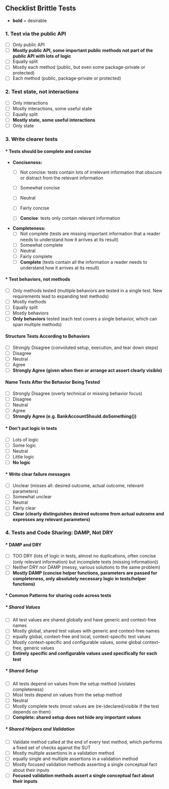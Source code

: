 
## Checklist Brittle Tests
* **bold** = desirable
### 1. **Test via the public API**
- [ ] Only public API
- [ ] **Mostly public API, some important public methods not part of the public API with lots of logic**
- [ ] Equally split
- [ ] Mostly each method (public, but even some package-private or protected)
- [ ] Each method (public, package-private or protected)

### 2. **Test state, not interactions**
- [ ] Only interactions
- [ ] Mostly interactions, some useful state
- [ ] Equally split
- [ ] **Mostly state, some useful interactions**
- [ ] Only state

### 3. **Write clearer tests**
#### * **Tests should be complete and concise**
- **Conciseness:**
    - [ ] Not concise: tests contain lots of irrelevant information that obscure or distract from the relevant information
    - [ ] Somewhat concise
    - [ ] Neutral
    - [ ] Fairly concise
    - [ ] **Concise**: tests only contain relevant information


- **Completeness:**
    - [ ] Not complete (tests are missing important information that a reader needs to understand how it arrives at its result)
    - [ ] Somewhat complete
    - [ ] Neutral
    - [ ] Fairly complete
    - [ ] **Complete** (tests contain all the information a reader needs to understand how it arrives at its result)

#### * **Test behaviors, not methods**
- [ ] Only methods tested (multiple behaviors are tested in a single test. New requirements lead to expanding test methods)
- [ ] Mostly methods
- [ ] Equally split
- [ ] Mostly behaviors
- [ ] **Only behaviors** tested (each test covers a single behavior, which can span multiple methods)

#### **Structure Tests According to Behaviors**
- [ ] Strongly Disagree (convoluted setup, execution, and tear down steps)
- [ ] Disagree
- [ ] Neutral
- [ ] Agree
- [ ] **Strongly Agree (given when then or arrange act assert clearly visible)**

#### **Name Tests After the Behavior Being Tested**
- [ ] Strongly Disagree (overly technical or missing behavior focus)
- [ ] Disagree
- [ ] Neutral
- [ ] Agree
- [ ] **Strongly Agree (e.g. BankAccountShould.doSomething())**

#### * **Don't put logic in tests**
- [ ] Lots of logic
- [ ] Some logic
- [ ] Neutral
- [ ] Little logic
- [ ] **No logic**

#### * **Write clear failure messages**
- [ ] Unclear (misses all: desired outcome, actual outcome, relevant parameters)
- [ ] Somewhat unclear
- [ ] Neutral
- [ ] Fairly clear
- [ ] **Clear (clearly distinguishes desired outcome from actual outcome and expresses any relevant parameters)**

### 4. **Tests and Code Sharing: DAMP, Not DRY**
#### * **DAMP and DRY**
- [ ] TOO DRY (lots of logic in tests, almost no duplications, often concise (only relevant information) but incomplete tests (missing information))
- [ ] Neither DRY nor DAMP (messy, various solutions to the same problem)
- [ ] **Mostly DAMP (concise helper functions, parameters are passed for completeness, only absolutely necessary logic in tests/helper functions)**

#### * **Common Patterns for sharing code across tests**
##### * **Shared Values**
- [ ] All test values are shared globally and have generic and context-free names
- [ ] Mostly global, shared test values with generic and context-free names
- [ ] equally global, context-free and local, context-specific test values
- [ ] Mostly context-specific and configurable values, some global context-free, generic values
- [ ] **Entirely specific and configurable values used specifically for each test**

##### * **Shared Setup**
- [ ] All tests depend on values from the setup method (violates completeness)
- [ ] Most tests depend on values from the setup method
- [ ] Neutral
- [ ] Mostly complete tests (most values are (re-)declared/visible if the test depends on them)
- [ ] **Complete: shared setup does not hide any important values**

##### * **Shared Helpers and Validation**
- [ ] Validate method called at the end of every test method, which performs a fixed set of checks against the SUT
- [ ] Mostly multiple assertions in a validation method
- [ ] equally single and multiple assertions in a validation method
- [ ] Mostly focused validation methods asserting a single conceptual fact about their inputs
- [ ] **Focused validation methods assert a single conceptual fact about their inputs**
